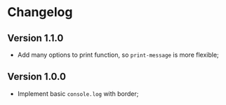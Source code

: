 # Changelog

## Version 1.1.0

- Add many options to print function, so `print-message` is more flexible;

## Version 1.0.0

- Implement basic `console.log` with border;
